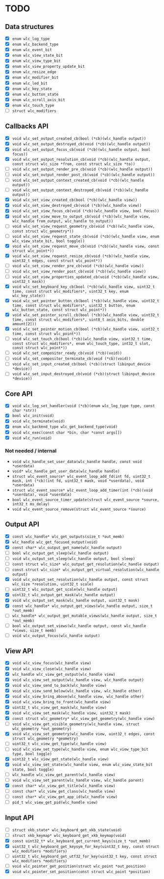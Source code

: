 TODO
====

Data structures
---------------

- [x] `enum wlc_log_type`
- [x] `enum wlc_backend_type`
- [x] `enum wlc_event_bit`
- [x] `enum wlc_view_state_bit`
- [x] `enum wlc_view_type_bit`
- [x] `enum wlc_view_property_update_bit`
- [x] `enum wlc_resize_edge`
- [x] `enum wlc_modifier_bit`
- [x] `enum wlc_led_bit`
- [x] `enum wlc_key_state`
- [x] `enum wlc_button_state`
- [x] `enum wlc_scroll_axis_bit`
- [x] `enum wlc_touch_type`
- [ ] `struct wlc_modifiers`

Callbacks API
-------------

- [x] `void wlc_set_output_created_cb(bool (*cb)(wlc_handle output))`
- [x] `void wlc_set_output_destroyed_cb(void (*cb)(wlc_handle output))`
- [x] `void wlc_set_output_focus_cb(void (*cb)(wlc_handle output, bool focus))`
- [x] `void wlc_set_output_resolution_cb(void (*cb)(wlc_handle output, const struct wlc_size *from, const struct wlc_size *to))`
- [ ] `void wlc_set_output_render_pre_cb(void (*cb)(wlc_handle output))`
- [ ] `void wlc_set_output_render_post_cb(void (*cb)(wlc_handle output))`
- [ ] `void wlc_set_output_context_created_cb(void (*cb)(wlc_handle output))`
- [ ] `void wlc_set_output_context_destroyed_cb(void (*cb)(wlc_handle output))`
- [x] `void wlc_set_view_created_cb(bool (*cb)(wlc_handle view))`
- [x] `void wlc_set_view_destroyed_cb(void (*cb)(wlc_handle view))`
- [x] `void wlc_set_view_focus_cb(void (*cb)(wlc_handle view, bool focus))`
- [x] `void wlc_set_view_move_to_output_cb(void (*cb)(wlc_handle view, wlc_handle from_output, wlc_handle to_output))`
- [ ] `void wlc_set_view_request_geometry_cb(void (*cb)(wlc_handle view, const struct wlc_geometry*))`
- [ ] `void wlc_set_view_request_state_cb(void (*cb)(wlc_handle view, enum wlc_view_state_bit, bool toggle))`
- [x] `void wlc_set_view_request_move_cb(void (*cb)(wlc_handle view, const struct wlc_point*))`
- [x] `void wlc_set_view_request_resize_cb(void (*cb)(wlc_handle view, uint32_t edges, const struct wlc_point*))`
- [ ] `void wlc_set_view_render_pre_cb(void (*cb)(wlc_handle view))`
- [ ] `void wlc_set_view_render_post_cb(void (*cb)(wlc_handle view))`
- [ ] `void wlc_set_view_properties_updated_cb(void (*cb)(wlc_handle view, uint32_t mask))`
- [x] `void wlc_set_keyboard_key_cb(bool (*cb)(wlc_handle view, uint32_t time, const struct wlc_modifiers*, uint32_t key, enum wlc_key_state))`
- [x] `void wlc_set_pointer_button_cb(bool (*cb)(wlc_handle view, uint32_t time, const struct wlc_modifiers*, uint32_t button, enum wlc_button_state, const struct wlc_point*))`
- [x] `void wlc_set_pointer_scroll_cb(bool (*cb)(wlc_handle view, uint32_t time, const struct wlc_modifiers*, uint8_t axis_bits, double amount[2]))`
- [x] `void wlc_set_pointer_motion_cb(bool (*cb)(wlc_handle view, uint32_t time, const struct wlc_point*))`
- [ ] `void wlc_set_touch_cb(bool (*cb)(wlc_handle view, uint32_t time, const struct wlc_modifiers*, enum wlc_touch_type, int32_t slot, const struct wlc_point*))`
- [ ] `void wlc_set_compositor_ready_cb(void (*cb)(void))`
- [ ] `void wlc_set_compositor_terminate_cb(void (*cb)(void))`
- [ ] `void wlc_set_input_created_cb(bool (*cb)(struct libinput_device *device))`
- [ ] `void wlc_set_input_destroyed_cb(void (*cb)(struct libinput_device *device))`

Core API
--------

- [x] `void wlc_log_set_handler(void (*cb)(enum wlc_log_type type, const char *str))`
- [x] `bool wlc_init(void)`
- [x] `void wlc_terminate(void)`
- [x] `enum wlc_backend_type wlc_get_backend_type(void)`
- [x] `void wlc_exec(const char *bin, char *const args[])`
- [x] `void wlc_run(void)`

### Not needed / internal

- `void wlc_handle_set_user_data(wlc_handle handle, const void *userdata)`
- `void* wlc_handle_get_user_data(wlc_handle handle)`
- `struct wlc_event_source* wlc_event_loop_add_fd(int fd, uint32_t mask, int (*cb)(int fd, uint32_t mask, void *userdata), void *userdata)`
- `struct wlc_event_source* wlc_event_loop_add_timer(int (*cb)(void *userdata), void *userdata)`
- `bool wlc_event_source_timer_update(struct wlc_event_source *source, int32_t ms_delay)`
- `void wlc_event_source_remove(struct wlc_event_source *source)`

Output API
----------

- [x] `const wlc_handle* wlc_get_outputs(size_t *out_memb)`
- [x] `wlc_handle wlc_get_focused_output(void)`
- [x] `const char* wlc_output_get_name(wlc_handle output)`
- [ ] `bool wlc_output_get_sleep(wlc_handle output)`
- [ ] `void wlc_output_set_sleep(wlc_handle output, bool sleep)`
- [ ] `const struct wlc_size* wlc_output_get_resolution(wlc_handle output)`
- [ ] `const struct wlc_size* wlc_output_get_virtual_resolution(wlc_handle output)`
- [x] `void wlc_output_set_resolution(wlc_handle output, const struct wlc_size *resolution, uint32_t scale)`
- [ ] `uint32_t wlc_output_get_scale(wlc_handle output)`
- [x] `uint32_t wlc_output_get_mask(wlc_handle output)`
- [x] `void wlc_output_set_mask(wlc_handle output, uint32_t mask)`
- [x] `const wlc_handle* wlc_output_get_views(wlc_handle output, size_t *out_memb)`
- [ ] `wlc_handle* wlc_output_get_mutable_views(wlc_handle output, size_t *out_memb)`
- [ ] `bool wlc_output_set_views(wlc_handle output, const wlc_handle *views, size_t memb)`
- [ ] `void wlc_output_focus(wlc_handle output)`

View API
--------

- [x] `void wlc_view_focus(wlc_handle view)`
- [x] `void wlc_view_close(wlc_handle view)`
- [x] `wlc_handle wlc_view_get_output(wlc_handle view)`
- [x] `void wlc_view_set_output(wlc_handle view, wlc_handle output)`
- [x] `void wlc_view_send_to_back(wlc_handle view)`
- [x] `void wlc_view_send_below(wlc_handle view, wlc_handle other)`
- [x] `void wlc_view_bring_above(wlc_handle view, wlc_handle other)`
- [x] `void wlc_view_bring_to_front(wlc_handle view)`
- [x] `uint32_t wlc_view_get_mask(wlc_handle view)`
- [x] `void wlc_view_set_mask(wlc_handle view, uint32_t mask)`
- [x] `const struct wlc_geometry* wlc_view_get_geometry(wlc_handle view)`
- [ ] `void wlc_view_get_visible_geometry(wlc_handle view, struct wlc_geometry *out_geometry)`
- [x] `void wlc_view_set_geometry(wlc_handle view, uint32_t edges, const struct wlc_geometry *geometry)`
- [ ] `uint32_t wlc_view_get_type(wlc_handle view)`
- [ ] `void wlc_view_set_type(wlc_handle view, enum wlc_view_type_bit type, bool toggle)`
- [x] `uint32_t wlc_view_get_state(wlc_handle view)`
- [x] `void wlc_view_set_state(wlc_handle view, enum wlc_view_state_bit state, bool toggle)`
- [ ] `wlc_handle wlc_view_get_parent(wlc_handle view)`
- [ ] `void wlc_view_set_parent(wlc_handle view, wlc_handle parent)`
- [x] `const char* wlc_view_get_title(wlc_handle view)`
- [ ] `const char* wlc_view_get_class(wlc_handle view)`
- [ ] `const char* wlc_view_get_app_id(wlc_handle view)`
- [ ] `pid_t wlc_view_get_pid(wlc_handle view)`

Input API
---------

- [ ] `struct xkb_state* wlc_keyboard_get_xkb_state(void)`
- [ ] `struct xkb_keymap* wlc_keyboard_get_xkb_keymap(void)`
- [x] `const uint32_t* wlc_keyboard_get_current_keys(size_t *out_memb)`
- [x] `uint32_t wlc_keyboard_get_keysym_for_key(uint32_t key, const struct wlc_modifiers *modifiers)`
- [ ] `uint32_t wlc_keyboard_get_utf32_for_key(uint32_t key, const struct wlc_modifiers *modifiers)`
- [ ] `void wlc_pointer_get_position(struct wlc_point *out_position)`
- [x] `void wlc_pointer_set_position(const struct wlc_point *position)`
